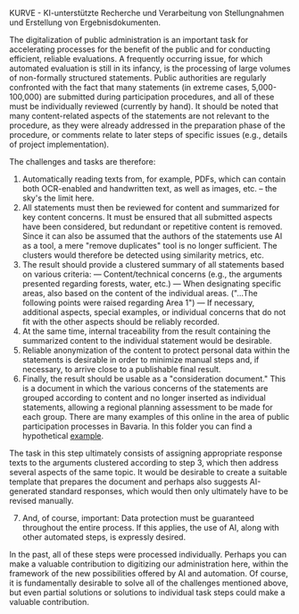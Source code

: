 KURVE - KI-unterstützte Recherche und Verarbeitung von Stellungnahmen und Erstellung von Ergebnisdokumenten.

The digitalization of public administration is an important task for accelerating processes for the benefit of the public and for conducting efficient, reliable evaluations. A frequently occurring issue, for which automated evaluation is still in its infancy, is the processing of large volumes of non-formally structured statements. Public authorities are regularly confronted with the fact that many statements (in extreme cases, 5,000-100,000) are submitted during participation procedures, and all of these must be individually reviewed (currently by hand). It should be noted that many content-related aspects of the statements are not relevant to the procedure, as they were already addressed in the preparation phase of the procedure, or comments relate to later steps of specific issues (e.g., details of project implementation).

The challenges and tasks are therefore:

1. Automatically reading texts from, for example, PDFs, which can contain both OCR-enabled and handwritten text, as well as images, etc. – the sky's the limit here.
2. All statements must then be reviewed for content and summarized for key content concerns. It must be ensured that all submitted aspects have been considered, but redundant or repetitive content is removed. Since it can also be assumed that the authors of the statements use AI as a tool, a mere "remove duplicates" tool is no longer sufficient. The clusters would therefore be detected using similarity metrics, etc.
3. The result should provide a clustered summary of all statements based on various criteria:
    — Content/technical concerns (e.g., the arguments presented regarding forests, water, etc.)
    — When designating specific areas, also based on the content of the individual areas. ("...The following points were raised regarding Area 1")
    — If necessary, additional aspects, special examples, or individual concerns that do not fit with the other aspects should be reliably recorded.
4. At the same time, internal traceability from the result containing the summarized content to the individual statement would be desirable.
5. Reliable anonymization of the content to protect personal data within the statements is desirable in order to minimize manual steps and, if necessary, to arrive close to a publishable final result.
6. Finally, the result should be usable as a "consideration document." This is a document in which the various concerns of the statements are grouped according to content and no longer inserted as individual statements, allowing a regional planning assessment to be made for each group. There are many examples of this online in the area of ​​public participation processes in Bavaria. In this folder you can find a hypothetical [example](https://github.com/i-yam/hackathon/blob/main/challenge1/16%20Beispielstellung%20-%20Hackathon_Datenschutzkonform%20Ri.pdf).

The task in this step ultimately consists of assigning appropriate response texts to the arguments clustered according to step 3, which then address several aspects of the same topic. It would be desirable to create a suitable template that prepares the document and perhaps also suggests AI-generated standard responses, which would then only ultimately have to be revised manually.

7. And, of course, important: Data protection must be guaranteed throughout the entire process. If this applies, the use of AI, along with other automated steps, is expressly desired.

In the past, all of these steps were processed individually. Perhaps you can make a valuable contribution to digitizing our administration here, within the framework of the new possibilities offered by AI and automation. Of course, it is fundamentally desirable to solve all of the challenges mentioned above, but even partial solutions or solutions to individual task steps could make a valuable contribution.
